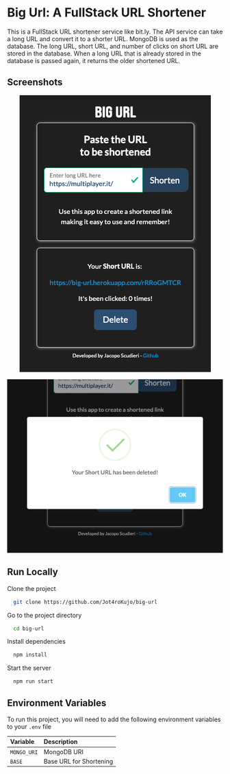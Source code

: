 # Big Url: A FullStack URL Shortener

This is a FullStack URL shortener service like bit.ly. The API service can take a long URL and convert it to a shorter URL. MongoDB is used as the database. The long URL, short URL, and number of clicks on short URL are stored in the database. When a long URL that is already stored in the database is passed again, it returns the older shortened URL.

## Screenshots

<p align="center">
  <img src="/views/assets/img/screenshot1.jpg"/>
</p>

<p align="center">
  <img src="/views/assets/img/screenshot2.jpg"/>
</p>

## Run Locally

Clone the project

```bash
  git clone https://github.com/Jot4roKujo/big-url
```

Go to the project directory

```bash
  cd big-url
```

Install dependencies

```bash
  npm install
```

Start the server

```bash
  npm run start
```

## Environment Variables

To run this project, you will need to add the following environment variables to your `.env` file

| Variable    | Description             |
| :---------- | :---------------------- |
| `MONGO_URI` | MongoDB URI             |
| `BASE`      | Base URL for Shortening |